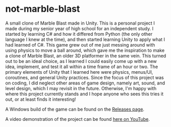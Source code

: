 # not-marble-blast
A small clone of Marble Blast made in Unity.
This is a personal project I made during my senior year of high school for an independent study. I started by learning C# and how it differed from Python (the only other language I knew at the time), and then started learning Unity to apply what I had learned of C#. This game grew out of me just messing around with using physics to move a ball around, which gave me the inspiration to make a clone of Marble Blast, an older 3D platformer in the same vein. This turned out to be an ideal choice, as I learned I could easily come up with a new idea, implement, and test it all within a time frame of an hour or two. The primary elements of Unity that I learned here were physics, menus/UI, coroutines, and general Unity practices. Since the focus of this project was on coding, I did neglect other areas of game design, namely art, sound, and level design, which I may revisit in the future. Otherwise, I'm happy with where this project currently stands and I hope anyone who sees this tries it out, or at least finds it interesting!

A Windows build of the game can be found on the [Releases page](https://github.com/Nethermaker/not-marble-blast/releases).

A video demonstration of the project can be found [here on YouTube](https://www.youtube.com/watch?v=013n7d24pkE).
